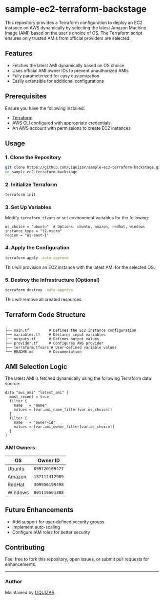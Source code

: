 # sample-ec2-terraform-backstage

This repository provides a Terraform configuration to deploy an EC2 instance on AWS dynamically by selecting the latest Amazon Machine Image (AMI) based on the user's choice of OS. The Terraform script ensures only trusted AMIs from official providers are selected.

## Features
- Fetches the latest AMI dynamically based on OS choice
- Uses official AMI owner IDs to prevent unauthorized AMIs
- Fully parameterized for easy customization
- Easily extensible for additional configurations

## Prerequisites
Ensure you have the following installed:
- [Terraform](https://developer.hashicorp.com/terraform/downloads)
- AWS CLI configured with appropriate credentials
- An AWS account with permissions to create EC2 instances

## Usage

### 1. Clone the Repository
```sh
git clone https://github.com/Liquizar/sample-ec2-terraform-backstage.git
cd sample-ec2-terraform-backstage
```

### 2. Initialize Terraform
```sh
terraform init
```

### 3. Set Up Variables
Modify `terraform.tfvars` or set environment variables for the following:
```hcl
os_choice = "ubuntu"  # Options: ubuntu, amazon, redhat, windows
instance_type = "t2.micro"
region = "us-east-1"
```

### 4. Apply the Configuration
```sh
terraform apply -auto-approve
```
This will provision an EC2 instance with the latest AMI for the selected OS.

### 5. Destroy the Infrastructure (Optional)
```sh
terraform destroy -auto-approve
```
This will remove all created resources.

## Terraform Code Structure
```
.
├── main.tf         # Defines the EC2 instance configuration
├── variables.tf    # Declares input variables
├── outputs.tf      # Defines output values
├── provider.tf     # Configures AWS provider
├── terraform.tfvars # User-defined variable values
└── README.md       # Documentation
```

## AMI Selection Logic
The latest AMI is fetched dynamically using the following Terraform data source:
```hcl
data "aws_ami" "latest_ami" {
  most_recent = true
  filter {
    name   = "name"
    values = [var.ami_name_filter[var.os_choice]]
  }
  filter {
    name   = "owner-id"
    values = [var.ami_owner_filter[var.os_choice]]
  }
}
```
### AMI Owners:
| OS       | Owner ID        |
|----------|----------------|
| Ubuntu  | `099720109477`  |
| Amazon  | `137112412989`  |
| RedHat  | `309956199498`  |
| Windows | `801119661308`  |

## Future Enhancements
- Add support for user-defined security groups
- Implement auto-scaling
- Configure IAM roles for better security

## Contributing
Feel free to fork this repository, open issues, or submit pull requests for enhancements.

---

### Author
Maintained by [LIQUIZAR](https://github.com/Liquizar).

